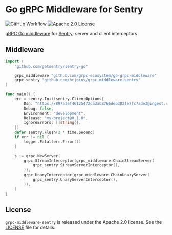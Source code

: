 # Go gRPC Middleware for Sentry

![GitHub Workflow](https://img.shields.io/github/workflow/status/johnbellone/grpc-middleware-sentry/go-workflow?style=for-the-badge)
[![Apache 2.0 License](https://img.shields.io/badge/License-Apache%202.0-blue.svg?style=for-the-badge)](LICENSE)

[gRPC Go middleware][0] for [Sentry][1]: server and client interceptors

## Middleware

``` go
import (
    "github.com/getsentry/sentry-go"

    grpc_middleware "github.com/grpc-ecosystem/go-grpc-middleware"
    grpc_sentry "github.com/hrjoins/grpc-middleware-sentry"
)

func main() {
	err = sentry.Init(sentry.ClientOptions{
		Dsn: "https://897a3ef46125472da3ab8766deb302fe7fc7ade3@ingest.sentry.io/42",
		Debug: false,
		Environment: "development",
		Release: "my-project@0.1.0",
		IgnoreErrors: []string{},
	})
	defer sentry.Flush(2 * time.Second)
	if err != nil {
		logger.Fatal(err.Error())
	}

	s := grpc.NewServer(
		grpc.StreamInterceptor(grpc_middleware.ChainStreamServer(
			grpc_sentry.StreamServerInterceptor(),
		)),
		grpc.UnaryInterceptor(grpc_middleware.ChainUnaryServer(
			grpc_sentry.UnaryServerInterceptor(),
		)),
	)
}
```

## License

`grpc-middleware-sentry` is released under the Apache 2.0 license. See the [LICENSE](LICENSE) file for details.

[0]: https://github.com/grpc-ecosystem/go-grpc-middleware
[1]: https://sentry.io
